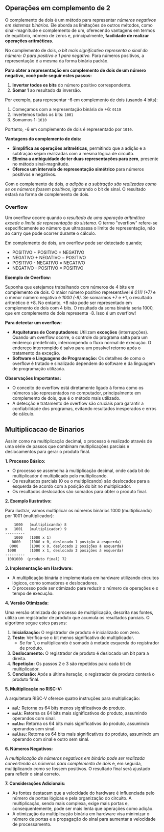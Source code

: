 ## Operações em complemento de 2
O complemento de dois é um método para representar *números negativos em sistemas binários.* Ele aborda as limitações de outros métodos, como sinal-magnitude e complemento de um, oferecendo vantagens em termos de equilíbrio, número de zeros e, principalmente, **facilidade de realizar operações aritméticas**.

No complemento de dois, *o bit mais significativo representa o sinal do número: 0 para positivo e 1 para negativo.* Para números positivos, a representação é a mesma da forma binária padrão.

**Para obter a representação em complemento de dois de um número negativo, você pode seguir estes passos:**

1. **Inverter todos os bits** do número positivo correspondente.
2. **Somar 1** ao resultado da inversão.

Por exemplo, para representar -6 em complemento de dois (usando 4 bits):

1. Começamos com a representação binária de +6: `0110`
2. Invertemos todos os bits: `1001`
3. Somamos 1: `1010`

Portanto, -6 em complemento de dois é representado por `1010`.

**Vantagens do complemento de dois:**

- **Simplifica as operações aritméticas**, permitindo que a adição e a subtração sejam realizadas com a mesma lógica de circuito.
- **Elimina a ambiguidade de ter duas representações para zero**, presente no método sinal-magnitude.
- **Oferece um intervalo de representação simétrico** para números positivos e negativos.

Com o complemento de dois, *a adição e a subtração são realizadas como se os números fossem positivos*, ignorando o bit de sinal. O resultado estará na forma de complemento de dois.

### Overflow
Um overflow ocorre quando o *resultado de uma operação aritmética excede o limite de representação do sistema.* 
O termo "overflow" refere-se especificamente ao número que ultrapassa o limite de representação, não ao carry que pode ocorrer durante o cálculo.

Em complemento de dois, um overflow pode ser detectado quando;
- POSITIVO + POSITIVO = NEGATIVO
- NEGATIVO + NEGATIVO = POSITIVO
- POSITIVO - NEGATIVO = NEGATIVO
- NEGATIVO - POSITIVO = POSITIVO

**Exemplo de Overflow:**

Suponha que estejamos trabalhando com números de 4 bits em complemento de dois. O maior número positivo representável é *0111 (+7)* e o menor número negativo é *1000 (-8)*. Se somarmos +7 e +1, o resultado aritmético é +8. No entanto, +8 não pode ser representado em complemento de dois com 4 bits. O resultado da soma binária seria 1000, que em complemento de dois representa -8. Isso é um overflow!

**Para detectar um overflow:**

- **Arquiteturas de Computadores:** Utilizam **exceções** (interrupções). Quando um overflow ocorre, o controle do programa salta para um endereço predefinido, interrompendo o fluxo normal de execução. O endereço interrompido é salvo para um possível retorno após o tratamento da exceção.
- **Software e Linguagens de Programação:** Os detalhes de como o overflow é tratado e sinalizado dependem do software e da linguagem de programação utilizada.


**Observações Importantes:**

- O conceito de overflow está diretamente ligado à forma como os números são representados no computador, principalmente em complemento de dois, que é o método mais utilizado.
- A detecção e tratamento de overflow são cruciais para garantir a confiabilidade dos programas, evitando resultados inesperados e erros de cálculo.




## Multiplicacao de Binarios

 Assim como na multiplicação decimal, o processo é realizado através de uma série de passos que combinam multiplicações parciais e deslocamentos para gerar o produto final.

**1. Processo Básico:**

- O processo se assemelha à multiplicação decimal, onde cada bit do multiplicador é multiplicado pelo multiplicando.
- Os resultados parciais (0 ou o multiplicando) são deslocados para a esquerda de acordo com a posição do bit no multiplicador.
- Os resultados deslocados são somados para obter o produto final.

**2. Exemplo Ilustrativo:**

Para ilustrar, vamos multiplicar os números binários 1000 (multiplicando) por 1001 (multiplicador):

```
    1000   (multiplicando) 8
x   1001   (multiplicador) 9
---------
    1000   (1000 x 1)
   0000    (1000 x 0, deslocado 1 posição à esquerda)
  0000     (1000 x 0, deslocado 2 posições à esquerda)
 1000      (1000 x 1, deslocado 3 posições à esquerda)
---------
 1001000  (produto final) 72
```

**3. Implementação em Hardware:**

- A multiplicação binária é implementada em hardware utilizando circuitos lógicos, como somadores e deslocadores.
- O processo pode ser otimizado para reduzir o número de operações e o tempo de execução.

**4. Versão Otimizada:**

Uma versão otimizada do processo de multiplicação, descrita nas fontes, utiliza um registrador de produto que acumula os resultados parciais. O algoritmo segue estes passos:

1. **Inicialização:** O registrador de produto é inicializado com zero.
2. **Teste:** Verifica-se o bit menos significativo do multiplicador.
    - Se for 1, o multiplicando é somado à metade esquerda do registrador de produto.
3. **Deslocamento:** O registrador de produto é deslocado um bit para a direita.
4. **Repetição:** Os passos 2 e 3 são repetidos para cada bit do multiplicador.
5. **Conclusão:** Após a última iteração, o registrador de produto conterá o produto final.

**5. Multiplicação no RISC-V:**

A arquitetura RISC-V oferece quatro instruções para multiplicação:

- **`mul`:** Retorna os 64 bits menos significativos do produto.
- **`mulh`:** Retorna os 64 bits mais significativos do produto, assumindo operandos com sinal.
- **`mulhu`:** Retorna os 64 bits mais significativos do produto, assumindo operandos sem sinal.
- **`mulhsu`:** Retorna os 64 bits mais significativos do produto, assumindo um operando com sinal e outro sem sinal.

**6. Números Negativos:**

A *multiplicação de números negativos em binário pode ser realizada convertendo os números para complemento de dois* e, em seguida, multiplicando como se fossem positivos. O resultado final será ajustado para refletir o sinal correto.

**7. Considerações Adicionais:**

- As fontes destacam que a velocidade do hardware é influenciada pelo número de portas lógicas e pela organização do circuito. A multiplicação, sendo mais complexa, exige mais portas e, consequentemente, pode ser mais lenta que operações como adição.
- A otimização da multiplicação binária em hardware visa minimizar o número de portas e a propagação do sinal para aumentar a velocidade de processamento.
